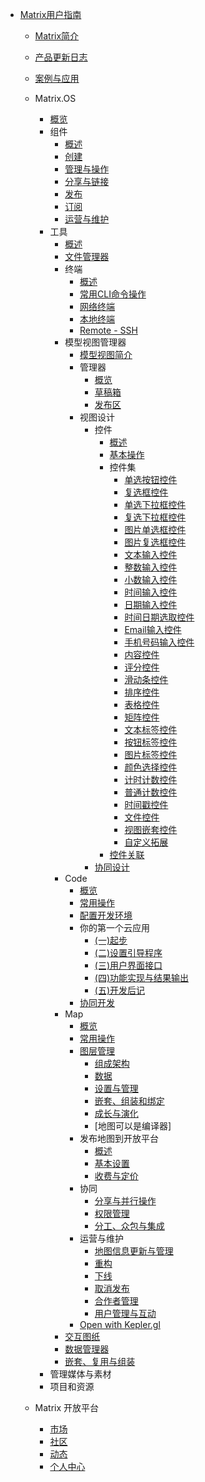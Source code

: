 - [Matrix用户指南](zh-cn/userguide/README.md)
  - [Matrix简介](zh-cn/userguide/matrixintro.md)
  - [产品更新日志](zh-cn/userguide/updatelog.md)
  - [案例与应用](zh-cn/demo/gallery.md)
  - Matrix.OS
    - [概览](zh-cn/userguide/os/osintro.md)
    - 组件
      - [概述](zh-cn/userguide/os/com/components.md)
      - [创建](zh-cn/userguide/os/com/new.md)
      - [管理与操作](zh-cn/userguide/os/com/filesys.md)
      - [分享与链接](zh-cn/userguide/os/com/sharelink.md)
      - [发布](zh-cn/userguide/os/com/release.md)
      - [订阅](zh-cn/userguide/os/com/subscribe.md)
      - [运营与维护](zh-cn/userguide/os/com/maintain.md)
    - 工具
      - [概述](zh-cn/userguide/os/tools/tools.md)
      - [文件管理器](zh-cn/userguide/os/tools/fileexplorer.md)
      - 终端
        - [概述](zh-cn/userguide/os/tools/terminals/terminal.md)
        - [常用CLI命令操作](zh-cn/userguide/os/tools/terminals/command.md)
        - [网络终端](zh-cn/userguide/os/tools/terminals/webt.md)
        - [本地终端](zh-cn/userguide/os/tools/terminals/localt.md)
        - [Remote - SSH](zh-cn/userguide/os/tools/terminals/remotessh.md)
      - 模型视图管理器
        - [模型视图简介](zh-cn/userguide/os/tools/modelview/modelview.md)
        - 管理器
          - [概览](zh-cn/userguide/os/tools/modelview/studio.md)
          - [草稿箱](zh-cn/userguide/os/tools/modelview/draftbox.md)
          - [发布区](zh-cn/userguide/os/tools/modelview/releaseview.md)
        - 视图设计
          - 控件
            - [概述](zh-cn/userguide/os/tools/modelview/control.md)
            - [基本操作](zh-cn/userguide/os/tools/modelview/operation.md)
            - 控件集
              - [单选按钮控件](zh-cn/userguide/os/tools/modelview/singlechoice.md)
              - [复选框控件](zh-cn/userguide/os/tools/modelview/multiplechoice.md)
              - [单选下拉框控件](zh-cn/userguide/os/tools/modelview/singledrop.md)
              - [复选下拉框控件](zh-cn/userguide/os/tools/modelview/multipledrop.md)
              - [图片单选框控件](zh-cn/userguide/os/tools/modelview/singlepicchoice.md)
              - [图片复选框控件](zh-cn/userguide/os/tools/modelview/multiplepicchoice.md)
              - [文本输入控件](zh-cn/userguide/os/tools/modelview/textbox.md)
              - [整数输入控件](zh-cn/userguide/os/tools/modelview/integer.md)
              - [小数输入控件](zh-cn/userguide/os/tools/modelview/float.md)
              - [时间输入控件](zh-cn/userguide/os/tools/modelview/time.md)
              - [日期输入控件](zh-cn/userguide/os/tools/modelview/date.md)
              - [时间日期选取控件](zh-cn/userguide/os/tools/modelview/datetime.md)
              - [Email输入控件](zh-cn/userguide/os/tools/modelview/emailbox.md)
              - [手机号码输入控件](zh-cn/userguide/os/tools/modelview/phone.md)
              - [内容控件](zh-cn/userguide/os/tools/modelview/contents.md)
              - [评分控件](zh-cn/userguide/os/tools/modelview/rating.md)
              - [滑动条控件](zh-cn/userguide/os/tools/modelview/slider.md)
              - [排序控件](zh-cn/userguide/os/tools/modelview/ranking.md)
              - [表格控件](zh-cn/userguide/os/tools/modelview/tables.md)
              - [矩阵控件](zh-cn/userguide/os/tools/modelview/matrices.md)
              - [文本标签控件](zh-cn/userguide/os/tools/modelview/texttag.md)
              - [按钮标签控件](zh-cn/userguide/os/tools/modelview/buttontag.md)
              - [图片标签控件](zh-cn/userguide/os/tools/modelview/pictag.md)
              - [颜色选择控件](zh-cn/userguide/os/tools/modelview/colorpick.md)
              - [计时计数控件](zh-cn/userguide/os/tools/modelview/timingcount.md)
              - [普通计数控件](zh-cn/userguide/os/tools/modelview/normalcount.md)
              - [时间戳控件](zh-cn/userguide/os/tools/modelview/timestamp.md)
              - [文件控件](zh-cn/userguide/os/tools/modelview/filebox.md)
              - [视图嵌套控件](zh-cn/userguide/os/tools/modelview/nest.md)
              - [自定义拓展](zh-cn/userguide/os/tools/modelview/customize.md)
            - [控件关联](zh-cn/userguide/os/tools/modelview/controllink.md)
          - [协同设计](zh-cn/userguide/os/tools/modelview/collaborate.md)
      - Code
        - [概览](zh-cn/userguide/os/tools/code/codeintro.md)
        - [常用操作](zh-cn/userguide/os/tools/code/operations.md)
        - [配置开发环境](zh-cn/userguide/os/tools/code/envconfig.md)
        - 你的第一个云应用
          - [(一)起步](zh-cn/userguide/os/tools/code/devapp.md)
          - [(二)设置引导程序](zh-cn/userguide/os/tools/code/devsetmain.md)
          - [(三)用户界面接口](zh-cn/userguide/os/tools/code/devUI.md)
          - [(四)功能实现与结果输出](zh-cn/userguide/os/tools/code/devfunction.md)
          - [(五)开发后记](zh-cn/userguide/os/tools/code/useapp.md)
        - [协同开发](zh-cn/userguide/os/tools/code/devshare.md)
      - Map
        - [概览](zh-cn/userguide/os/tools/map/mapintro.md) 
        - [常用操作](zh-cn/userguide/os/tools/map/operations.md)
        - [图层管理](zh-cn/userguide/os/tools/map/managelayer.md)
          - [组成架构](zh-cn/userguide/map/README.md)
          - [数据](zh-cn/userguide/map/README.md)
          - [设置与管理](zh-cn/userguide/map/README.md)
          - [嵌套、组装和绑定](zh-cn/userguide/map/README.md)
          - [成长与演化](zh-cn/userguide/map/README.md)
          - [地图可以是编译器]
        - 发布地图到开放平台
          - [概述](zh-cn/userguide/code/devguide.md)
          - [基本设置](zh-cn/userguide/code/devguide.md)
          - [收费与定价](zh-cn/userguide/code/devguide.md)
        - 协同
          - [分享与并行操作](zh-cn/userguide/map/README.md)
          - [权限管理](zh-cn/userguide/map/README.md)
          - [分工、众包与集成](zh-cn/userguide/code/devguide.md)
        - 运营与维护
          - [地图信息更新与管理](zh-cn/userguide/code/devguide.md)
          - [重构](zh-cn/userguide/code/devguide.md)
          - [下线](zh-cn/userguide/code/devguide.md)
          - [取消发布](zh-cn/userguide/code/devguide.md)
          - [合作者管理](zh-cn/userguide/code/devguide.md)
          - [用户管理与互动](zh-cn/userguide/code/devguide.md)
        - [Open with Kepler.gl](zh-cn/userguide/code/devguide.md)
      - [交互图纸](zh-cn/userguide/os/filebasic.md)
      - [数据管理器](zh-cn/userguide/os/filebasic.md)
      - [嵌套、复用与组装](zh-cn/userguide/os/filebasic.md)
    - 管理媒体与素材
    - 项目和资源

  - Matrix 开放平台
    - [市场](zh-cn/userguide/code/devguide.md)
    - [社区](zh-cn/userguide/code/devguide.md)
    - [动态](zh-cn/userguide/code/devguide.md)
    - [个人中心](zh-cn/userguide/code/devguide.md)
  


    

